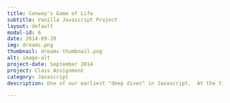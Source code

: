 ```yaml
---
title: Conway's Game of Life
subtitle: Vanilla Javascript Project
layout: default
modal-id: 6
date: 2014-09-20
img: dreams.png
thumbnail: dreams-thumbnail.png
alt: image-alt
project-date: September 2014
project: Class Assignment
category: Javascript
description: One of our earliest "deep dives" in Javascript.  At the time, for loops, tables, if-else statements were are still brand new and this was our push into the deep end.

---
```

